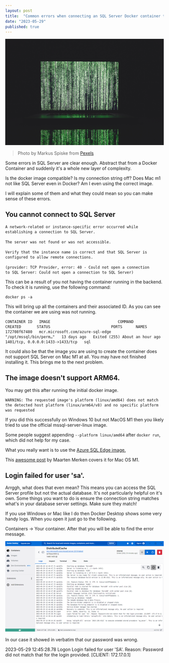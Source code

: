 ```yaml
---
layout: post
title:  "Common errors when connecting an SQL Server Docker container to a .NET application on MacOS M1"
date: "2023-05-29"
published: true
---
```

<img src="../images/CommonSQLServerErrorsOnMacOsM1/pexels-markus-spiske-225769.jpg" class="image fit" alt="Title image of Matrix like art."/>

> Photo by Markus Spiske from [Pexels](https://www.pexels.com/photo/green-and-white-line-illustration-225769/)


Some errors in SQL Server are clear enough. Abstract that from a Docker Container and suddenly it's a whole new layer of complexity.

Is the docker image compatible?
Is my connection string off?
Does Mac m1 not like SQL Server even in Docker?
Am I even using the correct image.

I will explain some of them and what they could mean so you can make sense of these errors.


## You cannot connect to SQL Server ##

```dotnetcli
A network-related or instance-specific error occurred while establishing a connection to SQL Server.

The server was not found or was not accessible. 

Verify that the instance name is correct and that SQL Server is configured to allow remote connections. 

(provider: TCP Provider, error: 40 - Could not open a connection 
to SQL Server: Could not open a connection to SQL Server)
```

This can be a result of you not having the container running in the backend. To check it is running, use the following command: 

```dotnetcli
docker ps -a
```

This will bring up all the containers and their associated ID. As you can see the container we are using was not running.

```dotnetcli
CONTAINER ID   IMAGE                              COMMAND                  CREATED       STATUS                           PORTS      NAMES
172708f67480   mcr.microsoft.com/azure-sql-edge   "/opt/mssql/bin/perm…"   13 days ago   Exited (255) About an hour ago   1401/tcp, 0.0.0.0:1433->1433/tcp   sql
```

It could also be that the image you are using to create the container does not support SQL Server on Mac M1 at all. You may have not finished installing it. This brings me to the next problem.

## The image doesn't support ARM64. ##

You may get this after running the initial docker image.

```dotnetcli
WARNING: The requested image's platform (linux/amd64) does not match the detected host platform (linux/arm64/v8) and no specific platform was requested
```

If you did this successfully on Windows 10 but not MacOS M1 then you likely tried to use the official mssql-server-linux image.

Some people suggest appending `--platform linux/amd64` after `docker run`, which did not help for my case.  

What you really want is to use the [Azure SQL Edge image.](https://hub.docker.com/_/microsoft-azure-sql-edge)

This [awesome post](https://medium.com/agilix/docker-express-running-a-local-sql-server-express-204890cff699) by Maarten Merken covers it for Mac OS M1. 

## Login failed for user 'sa'. ##

Arrggh, what does that even mean? This means you can access the SQL Server profile but not the actual database. It's not particularly helpful on it's own. Some things you want to do is ensure the connection string matches what's in your database server settings. Make sure they match!

If you use Windows or Mac like I do then Docker Desktop shows some very handy logs. When you open it just go to the following.

Containers -> Your container. After that you will be able to find the error message. 

<img src="../images/CommonSQLServerErrorsOnMacOsM1/WrongPassword.png" class="image fit" alt="Docker Desktop window showing error."/>

In our case it showed in verbatim that our password was wrong.

2023-05-29 12:45:28.78 Logon       Login failed for user 'SA'. Reason: Password did not match that for the login provided. [CLIENT: 172.17.0.1]

